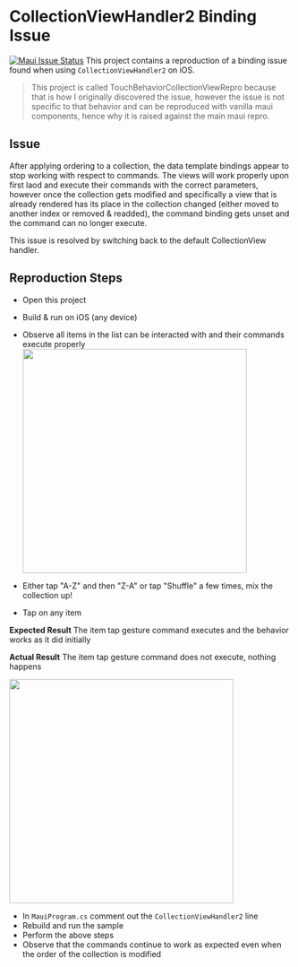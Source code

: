 # CollectionViewHandler2 Binding Issue

[![Maui Issue Status](https://img.shields.io/github/issues/detail/state/dotnet/maui/31764)](https://github.com/dotnet/maui/issues/31764)
This project contains a reproduction of a binding issue found when using `CollectionViewHandler2` on iOS.

> This project is called TouchBehaviorCollectionViewRepro because that is how I originally discovered the issue, however the issue is not specific to that behavior and can be reproduced with vanilla maui components, hence why it is raised against the main maui repro.

## Issue

After applying ordering to a collection, the data template bindings appear to stop working with respect to commands. The views will work properly upon first laod and execute their commands with the correct parameters, however once the collection gets modified and specifically a view that is already rendered has its place in the collection changed (either moved to another index or removed & readded), the command binding gets unset and the command can no longer execute.

This issue is resolved by switching back to the default CollectionView handler.

## Reproduction Steps

- Open this project
- Build & run on iOS (any device)
- Observe all items in the list can be interacted with and their commands execute properly
  <img src="assets/working-example.gif" width="400" />

- Either tap "A-Z" and then "Z-A" or tap "Shuffle" a few times, mix the collection up!
- Tap on any item

**Expected Result**
The item tap gesture command executes and the behavior works as it did initially

**Actual Result**
The item tap gesture command does not execute, nothing happens

<img src="assets/broken-example.gif" width="400" />

- In `MauiProgram.cs` comment out the `CollectionViewHandler2` line
- Rebuild and run the sample
- Perform the above steps
- Observe that the commands continue to work as expected even when the order of the collection is modified